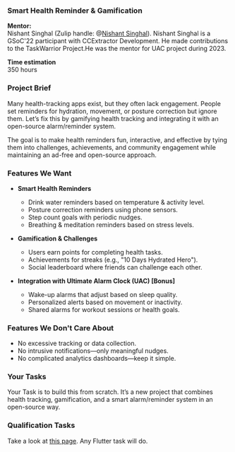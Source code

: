 ### Smart Health Reminder & Gamification  

**Mentor:**  
Nishant Singhal (Zulip handle: @[Nishant Singhal](https://ccextractor.zulipchat.com/#user/856505)). Nishant Singhal is a GSoC'22 participant with CCExtractor Development. He made contributions to the TaskWarrior Project.He was the mentor for UAC project during 2023.

**Time estimation**  
350 hours  

### Project Brief  

Many health-tracking apps exist, but they often lack engagement. People set reminders for hydration, movement, or posture correction but ignore them. Let’s fix this by gamifying health tracking and integrating it with an open-source alarm/reminder system.  

The goal is to make health reminders fun, interactive, and effective by tying them into challenges, achievements, and community engagement while maintaining an ad-free and open-source approach.  

### Features We Want  

- **Smart Health Reminders**  
  - Drink water reminders based on temperature & activity level.  
  - Posture correction reminders using phone sensors.  
  - Step count goals with periodic nudges.  
  - Breathing & meditation reminders based on stress levels.  

- **Gamification & Challenges**  
  - Users earn points for completing health tasks.  
  - Achievements for streaks (e.g., "10 Days Hydrated Hero").  
  - Social leaderboard where friends can challenge each other.  

- **Integration with Ultimate Alarm Clock (UAC) [Bonus]**  
  - Wake-up alarms that adjust based on sleep quality.  
  - Personalized alerts based on movement or inactivity.  
  - Shared alarms for workout sessions or health goals.  

### Features We Don't Care About  

- No excessive tracking or data collection.  
- No intrusive notifications—only meaningful nudges.  
- No complicated analytics dashboards—keep it simple.  

### Your Tasks

Your Task is to build this from scratch. It’s a new project that combines health tracking, gamification, and a smart alarm/reminder system in an open-source way.  

### Qualification Tasks  

Take a look at [this page](/public/gsoc/takehome). Any Flutter task will do.
